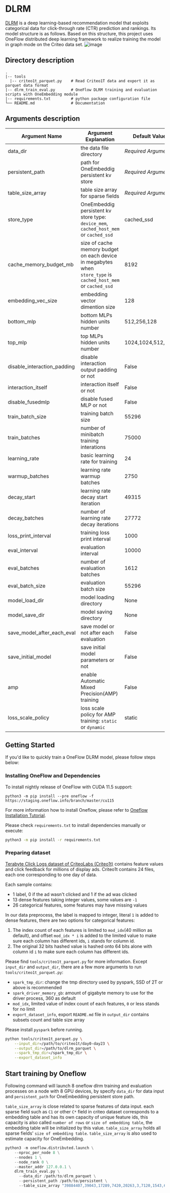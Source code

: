 # DLRM
[DLRM](https://arxiv.org/pdf/1906.00091.pdf) is a deep learning-based recommendation model that exploits categorical data for click-through rate (CTR) prediction and rankings. Its model structure is as follows. Based on this structure, this project uses OneFlow distributed deep learning framework to realize training the model in graph mode on the Criteo data set.
![image](https://user-images.githubusercontent.com/63446546/158937131-1a057659-0d49-4bfb-aee2-5568e605fa01.png)

## Directory description
```
.
|-- tools
  |-- criteo1t_parquet.py    # Read Criteo1T data and export it as parquet data format
|-- dlrm_train_eval.py       # OneFlow DLRM training and evaluation scripts with OneEmbedding module
|-- requirements.txt         # python package configuration file
└── README.md                # Documentation
```

## Arguments description
|Argument Name|Argument Explanation|Default Value|
|-----|---|------|
|data_dir|the data file directory|*Required Argument*|
|persistent_path|path for OneEmbeddig persistent kv store|*Required Argument*|
|table_size_array|table size array for sparse fields|*Required Argument*|
|store_type|OneEmbeddig persistent kv store type: `device_mem`, `cached_host_mem` or `cached_ssd` |cached_ssd|
|cache_memory_budget_mb|size of cache memory budget on each device in megabytes when `store_type` is `cached_host_mem` or `cached_ssd`|8192|
|embedding_vec_size|embedding vector dimention size|128|
|bottom_mlp|bottom MLPs hidden units number|512,256,128|
|top_mlp|top MLPs hidden units number|1024,1024,512,256|
|disable_interaction_padding|disable interaction output padding or not|False|
|interaction_itself|interaction itself or not|False|
|disable_fusedmlp|disable fused MLP or not|False|
|train_batch_size|training batch size|55296|
|train_batches|number of minibatch training interations|75000|
|learning_rate|basic learning rate for training|24|
|warmup_batches|learning rate warmup batches|2750|
|decay_start|learning rate decay start iteration|49315|
|decay_batches|number of learning rate decay iterations|27772|
|loss_print_interval|training loss print interval|1000|
|eval_interval|evaluation interval|10000|
|eval_batches|number of evaluation batches|1612|
|eval_batch_size|evaluation batch size|55296|
|model_load_dir|model loading directory|None|
|model_save_dir|model saving directory|None|
|save_model_after_each_eval|save model or not after each evaluation|False|
|save_initial_model|save initial model parameters or not|False|
|amp|enable Automatic Mixed Precision(AMP) training|False|
|loss_scale_policy|loss scale policy for AMP training: `static` or `dynamic`|static|

## Getting Started
If you'd like to quickly train a OneFlow DLRM model, please follow steps below:
### Installing OneFlow and Dependencies
To install nightly release of OneFlow with CUDA 11.5 support:
```
python3 -m pip install --pre oneflow -f https://staging.oneflow.info/branch/master/cu115
```
For more information how to install Oneflow, please refer to [Oneflow Installation Tutorial](
https://github.com/Oneflow-Inc/oneflow#install-oneflow).

Please check `requirements.txt` to install dependencies manually or execute:
```bash
python3 -m pip install -r requirements.txt
```

### Preparing dataset
[Terabyte Click Logs dataset of CriteoLabs (Criteo1t)](https://labs.criteo.com/2013/12/download-terabyte-click-logs/) contains feature values and click feedback for millions of display ads. Criteo1t contains 24 files, each one corresponding to one day of data.

Each sample contains:
- 1 label, 0 if the ad wasn't clicked and 1 if the ad was clicked
- 13 dense features taking integer values, some values are `-1`
- 26 categorical features, some features may have missing values

In our data preprocess, the label is mapped to integer, literal `1` is added to dense features, there are two options for categorical features:
1. The index count of each features is limited to `mod_idx`(40 million as default), and offset `mod_idx * i` is added to the limited value to make sure each column has different ids, `i` stands for column id.
2. The original 32 bits hashed value is hashed onto 64 bits alone with column id `i` to make sure each column has different ids.

Please find `tools/criteo1t_parquet.py` for more information. Except `input_dir` and `output_dir`, there are a few more arguments to run `tools/criteo1t_parquet.py`:
- `spark_tmp_dir`: change the tmp directory used by pyspark, SSD of 2T or above is recommended
- `spark_driver_memory_gb`: amount of gigabyte memory to use for the driver process, 360 as default
- `mod_idx`, limited value of index count of each features, `0` or less stands for no limit
- `export_dataset_info`, export `README.md` file in `output_dir` contains subsets count and table size array

Please install `pyspark` before running.

```bash
python tools/criteo1t_parquet.py \
    --input_dir=/path/to/criteo1t/day0-day23 \
    --output_dir=/path/to/dlrm_parquet \
    --spark_tmp_dir=/spark_tmp_dir \
    --export_dataset_info
```

## Start training by Oneflow
Following command will launch 8 oneflow dlrm training and evaluation processes on a node with 8 GPU devices, by specify `data_dir` for data input and `persistent_path` for OneEmbedding persistent store path.

`table_size_array` is close related to sparse features of data input. each sparse field such as `C1` or other `C*` field in criteo dataset corresponds to a embedding table and has its own capacity of unique feature ids, this capacity is also called `number of rows` or `size of embedding table`, the embedding table will be initialized by this value. `table_size_array` holds all sparse fields' `size of embedding table`. `table_size_array` is also used to estimate capacity for OneEmbedding. 

```python
python3 -m oneflow.distributed.launch \
    --nproc_per_node 8 \
    --nnodes 1 \
    --node_rank 0 \
    --master_addr 127.0.0.1 \
    dlrm_train_eval.py \
      --data_dir /path/to/dlrm_parquet \
      --persistent_path /path/to/persistent \
      --table_size_array "39884407,39043,17289,7420,20263,3,7120,1543,63,38532952,2953546,403346,10,2208,11938,155,4,976,14,39979772,25641295,39664985,585935,12972,108,36"
```
